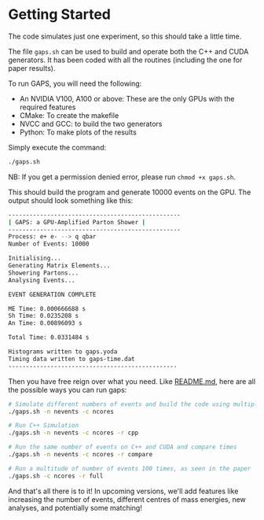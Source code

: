 # Getting Started

The code simulates just one experiment, so this should take a little time.

The file `gaps.sh` can be used to build and operate both the C++ and CUDA generators. It has been coded with all the routines (including the one for paper results).

To run GAPS, you will need the following:

- An NVIDIA V100, A100 or above: These are the only GPUs with the required features
- CMake: To create the makefile
- NVCC and GCC: to build the two generators
- Python: To make plots of the results

Simply execute the command:

```bash
./gaps.sh
```

NB: If you get a permission denied error, please run ```chmod +x gaps.sh```.

This should build the program and generate 10000 events on the GPU. The output should look something like this:

```bash
-------------------------------------------------
| GAPS: a GPU-Amplified Parton Shower |
-------------------------------------------------
Process: e+ e- --> q qbar
Number of Events: 10000

Initialising...
Generating Matrix Elements...
Showering Partons...
Analysing Events...

EVENT GENERATION COMPLETE

ME Time: 0.000666688 s
Sh Time: 0.0235208 s
An Time: 0.00896093 s

Total Time: 0.0331484 s

Histograms written to gaps.yoda
Timing data written to gaps-time.dat
------------------------------------------------
```

Then you have free reign over what you need. Like [README.md](../../README.md), here are all the possible ways you can run gaps:

```bash
# Simulate different numbers of events and build the code using multiple CPU cores
./gaps.sh -n nevents -c ncores

# Run C++ Simulation
./gaps.sh -n nevents -c ncores -r cpp

# Run the same number of events on C++ and CUDA and compare times
./gaps.sh -n nevents -c ncores -r compare

# Run a multitude of number of events 100 times, as seen in the paper
./gaps.sh -c ncores -r full
```

And that's all there is to it! In upcoming versions, we'll add features like increasing the number of events, different centres of mass energies, new analyses, and potentially some matching!
